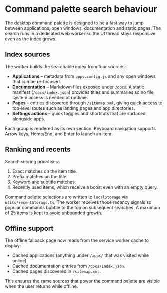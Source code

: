 # Command palette search behaviour

The desktop command palette is designed to be a fast way to jump between applications, open windows, documentation and static pages. The search runs in a dedicated web worker so the UI thread stays responsive even as the index grows.

## Index sources

The worker builds the searchable index from four sources:

- **Applications** – metadata from `apps.config.js` and any open windows that can be re-focused.
- **Documentation** – Markdown files exposed under `/docs`. A static manifest (`/docs/index.json`) provides titles and summaries so no file system access is needed at runtime.
- **Pages** – entries discovered through `/sitemap.xml`, giving quick access to top-level routes such as landing pages and app directories.
- **Settings actions** – quick toggles and shortcuts that are surfaced alongside apps.

Each group is rendered as its own section. Keyboard navigation supports Arrow keys, Home/End, and Enter to launch an item.

## Ranking and recents

Search scoring prioritises:

1. Exact matches on the item title.
2. Prefix matches on the title.
3. Keyword and subtitle matches.
4. Recently used items, which receive a boost even with an empty query.

Command palette selections are written to `localStorage` via `utils/recentStorage.ts`. The worker receives those recency signals so popular commands bubble to the top on subsequent searches. A maximum of 25 items is kept to avoid unbounded growth.

## Offline support

The offline fallback page now reads from the service worker cache to display:

- Cached applications (anything under `/apps/` that was visited while online).
- Cached documentation entries from `/docs/index.json`.
- Cached pages discovered in `/sitemap.xml`.

This ensures the same sources that power the command palette are visible when the user returns while offline.
